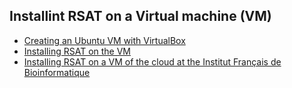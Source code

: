 ## Installint RSAT on a Virtual machine (VM)

- [Creating an Ubuntu VM with VirtualBox](virtualbox_vm_creation.html)
- [Installing RSAT on the VM]()
- [Installing RSAT on a VM of the cloud at the Institut Français de Bioinformatique]()

